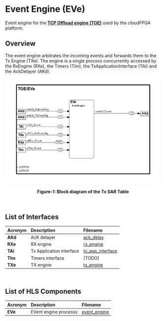 # Event Engine (EVe)

Event engine for the **[TCP Offload engine (TOE)](https://github.com/cloudFPGA/cFDK/blob/main/DOC/NTS/./TOE.md)** used by the *cloudFPGA* platform.

## Overview
The event engine arbitrates the incoming events and forwards them to the Tx Engine (TXe).
The engine is a single process concurrently accessed by the RxEngine (RXe), the Timers (TIm), the TxApplicationInterface (TAi) and the AckDelayer (AKd).
![Block diagram of the TOE/EVe](https://github.com/cloudFPGA/cFDK/blob/main/DOC/NTS/./images/Fig-TOE-EVe-Structure.bmp?raw=true#center)
<p align="center"><b>Figure-1: Block diagram of the Tx SAR Table</b></p>
<br>

## List of Interfaces

| Acronym         | Description                                           | Filename
|:----------------|:------------------------------------------------------|:--------------
|  **AKd**        | AcK delayer                                           | [ack_delay](../../SRA/LIB/SHELL/LIB/hls/toe/src/ack_delay/ack_delay.cpp)
|  **RXe**        | RX engine                                             | [rx_engine](../../SRA/LIB/SHELL/LIB/hls/toe/src/rx_engine/src/rx_engine.cpp)
|  **TAi**        | Tx Application interface                              | [tx_app_interface](../../SRA/LIB/SHELL/LIB/hls/toe/src/tx_app_interface/tx_app_interface.cpp)
|  **TIm**        | Timers interface                                      | [TODO]
|  **TXe**        | TX engine                                             | [tx_engine](../../SRA/LIB/SHELL/LIB/hls/toe/src/tx_engine/src/tx_engine.cpp)


<br>

## List of HLS Components

| Acronym         | Description                                           | Filename
|:----------------|:------------------------------------------------------|:--------------
| **EVe**         | EVent engine processs                                 | [event_engine](../../SRA/LIB/SHELL/LIB/hls/toe/src/event_engine/event_engine.cpp)

<br>
